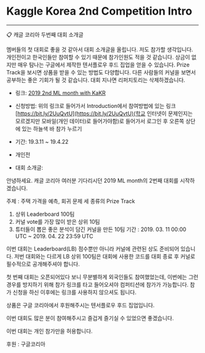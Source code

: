 # Kaggle Korea 2nd Competition Intro

---------------------------------------

:clipboard: 캐글 코리아 두번째 대회 소개글

멤버들의 첫 대회로 좋을 것 같아서 대회 소개글을 올립니다. 저도 참가할 생각입니다. 개인전이고 한국인들만 참여할 수 있기 때문에 참가인원도 적을 것 같습니다. 상금이 없지만 매우 탐나는 구글에서 제작한 텐서플로우 후드 집업을 얻을 수 있습니다. Prize Track을 보시면 상품을 받을 수 있는 방법도 다양합니다. 다른 사람들의 커널을 보면서 공부하는 좋은 기회가 될 것 같습니다. 대회 지나면 리퍼지토리는 삭제하겠습니다.

* 링크: [2019 2nd ML month with KaKR](https://www.kaggle.com/c/2019-2nd-ml-month-with-kakr)

* 신청방법: 위의 링크로 들어가서 Introduction에서 참여방법에 있는 링크 [https://bit.ly/2UuQvtU](https://bit.ly/2UuQvtU)(학교 인터넷이 문제인지는 모르겠지만 모바일(개인 데이터)로 들어가야함)로 들어가서 로그인 후 오른쪽 상단에 있는 하늘색 바 참가 누르기

* 기간: 19.3.11 ~ 19.4.22

* 개인전

* 대회 소개글:

안녕하세요. 캐글 코리아 여러분
기다리시던 2019 ML month의 2번째 대회를 시작하겠습니다.

주제 : 주택 가격을 예측, 회귀 문제
세 종류의 Prize Track 
 1. 상위 Leaderboard 100팀 
 2. 커널 vote를 가장 많이 받은 상위 10팀
 3. 튜터들이 뽑은 좋은 분석이 담긴 커널을 만든 10팀
기간 : 2019. 03. 11 00:00 UTC ~ 2019. 04. 22 23:59 UTC

이번 대회는 Leaderboard(LB) 점수뿐만 아니라 커널에 관련된 상도 준비되어 있습니다. 
저번 대회와는 다르게 LB 상위 100팀은 대회에 사용한 코드를 대회 종료 후 커널로 필수적으로 공개해주셔야 합니다.

첫 번째 대회는 오픈되어있다 보니 무분별하게 외국인들도 참여했었는데, 이번에는 그런 경우를 방지하기 위해 참가 링크를 타고 들어오셔야 컴퍼티션에 참가가 가능합니다. 
참가 신청을 하신 이후에는 링크를 사용하지 않으셔도 됩니다.

상품은 구글 코리아에서 후원해주시는 텐서플로우 후드 집업입니다.

이번 대회도 많은 분이 참여해주시고 즐겁게 즐기실 수 있었으면 좋겠습니다.

이번 대회는 개인 참가만을 허용합니다.

후원 : 구글코리아

